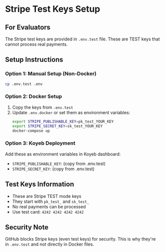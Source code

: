 # Stripe Test Keys Setup

## For Evaluators

The Stripe test keys are provided in `.env.test` file. These are TEST keys that cannot process real payments.

## Setup Instructions

### Option 1: Manual Setup (Non-Docker)
```bash
cp .env.test .env
```

### Option 2: Docker Setup
1. Copy the keys from `.env.test`
2. Update `.env.docker` or set them as environment variables:
   ```bash
   export STRIPE_PUBLISHABLE_KEY=pk_test_YOUR_KEY
   export STRIPE_SECRET_KEY=sk_test_YOUR_KEY
   docker-compose up
   ```

### Option 3: Koyeb Deployment
Add these as environment variables in Koyeb dashboard:
- `STRIPE_PUBLISHABLE_KEY`: (copy from .env.test)
- `STRIPE_SECRET_KEY`: (copy from .env.test)

## Test Keys Information
- These are Stripe TEST mode keys
- They start with `pk_test_` and `sk_test_`
- No real payments can be processed
- Use test card: `4242 4242 4242 4242`

## Security Note
GitHub blocks Stripe keys (even test keys) for security. This is why they're in `.env.test` and not directly in Docker files.